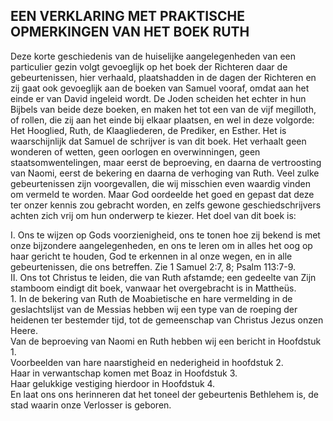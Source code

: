 ## EEN VERKLARING MET PRAKTISCHE OPMERKINGEN VAN HET BOEK RUTH

Deze korte geschiedenis van de huiselijke aangelegenheden van een particulier gezin volgt gevoeglijk op het boek der Richteren daar de gebeurtenissen, hier verhaald, plaatshadden in de dagen der Richteren en zij gaat ook gevoeglijk aan de boeken van Samuel vooraf, omdat aan het einde er van David ingeleid wordt. De Joden scheiden het echter in hun Bijbels van beide deze boeken, en maken het tot een van de vijf megilloth, of rollen, die zij aan het einde bij elkaar plaatsen, en wel in deze volgorde: Het Hooglied, Ruth, de Klaagliederen, de Prediker, en Esther. Het is waarschijnlijk dat Samuel de schrijver is van dit boek. Het verhaalt geen wonderen of wetten, geen oorlogen en overwinningen, geen staatsomwentelingen, maar eerst de beproeving, en daarna de vertroosting van Naomi, eerst de bekering en daarna de verhoging van Ruth. Veel zulke gebeurtenissen zijn voorgevallen, die wij misschien even waardig vinden om vermeld te worden. Maar God oordeelde het goed en gepast dat deze ter onzer kennis zou gebracht worden, en zelfs gewone geschiedschrijvers achten zich vrij om hun onderwerp te kiezer. Het doel van dit boek is:

I. Ons te wijzen op Gods voorzienigheid, ons te tonen hoe zij bekend is met onze bijzondere aangelegenheden, en ons te leren om in alles het oog op haar gericht te houden, God te erkennen in al onze wegen, en in alle gebeurtenissen, die ons betreffen. Zie 1 Samuel 2:7, 8; Psalm 113:7-9.  
II. Ons tot Christus te leiden, die van Ruth afstamde; een gedeelte van Zijn stamboom eindigt dit boek, vanwaar het overgebracht is in Mattheüs.   
1\. In de bekering van Ruth de Moabietische en hare vermelding in de geslachtslijst van de Messias hebben wij een type van de roeping der heidenen ter bestemder tijd, tot de gemeenschap van Christus Jezus onzen Heere.  
Van de beproeving van Naomi en Ruth hebben wij een bericht in Hoofdstuk 1.   
Voorbeelden van hare naarstigheid en nederigheid in hoofdstuk 2.   
Haar in verwantschap komen met Boaz in Hoofdstuk 3.   
Haar gelukkige vestiging hierdoor in Hoofdstuk 4.  
En laat ons ons herinneren dat het toneel der gebeurtenis Bethlehem is, de stad waarin onze Verlosser is geboren.  